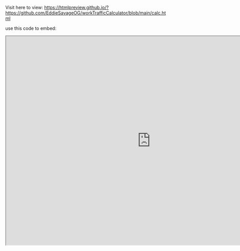  Visit here to view: https://htmlpreview.github.io/?https://github.com/EddieSavageOG/workTrafficCalculator/blob/main/calc.html


use this code to embed:
<iframe src ="https://htmlpreview.github.io/?https://github.com/EddieSavageOG/workTrafficCalculator/blob/main/calc.html" width="900" height="650" allow="fullscreen"</iframe>
